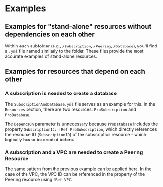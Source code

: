 # Examples

## Examples for "stand-alone" resources without dependencies on each other

Within each subfolder (e.g., `/Subscription`, `/Peering`, `/Database`), you'll find a `.yml` file named similarly to the folder. These files provide the most accurate examples of stand-alone resources.


## Examples for resources that depend on each other

### A subscription is needed to create a database
The `SubscriptionAndDatabase.yml` file serves as an example for this. In the `Resources` section, there are two resources: `ProSubscription` and `ProDatabase`. 

The `DependsOn` parameter is unnecessary because `ProDatabase` includes the property `SubscriptionID: !Ref ProSubscription`, which directly references the resource ID (`SubscriptionID`) of the subscription resource - which logically has to be created before.

### A subscription and a VPC are needed to create a Peering Resource
The same pattern from the previous example can be applied here. In the case of the VPC, the VPC ID can be referenced in the property of the Peering resource using `!Ref VPC`.
